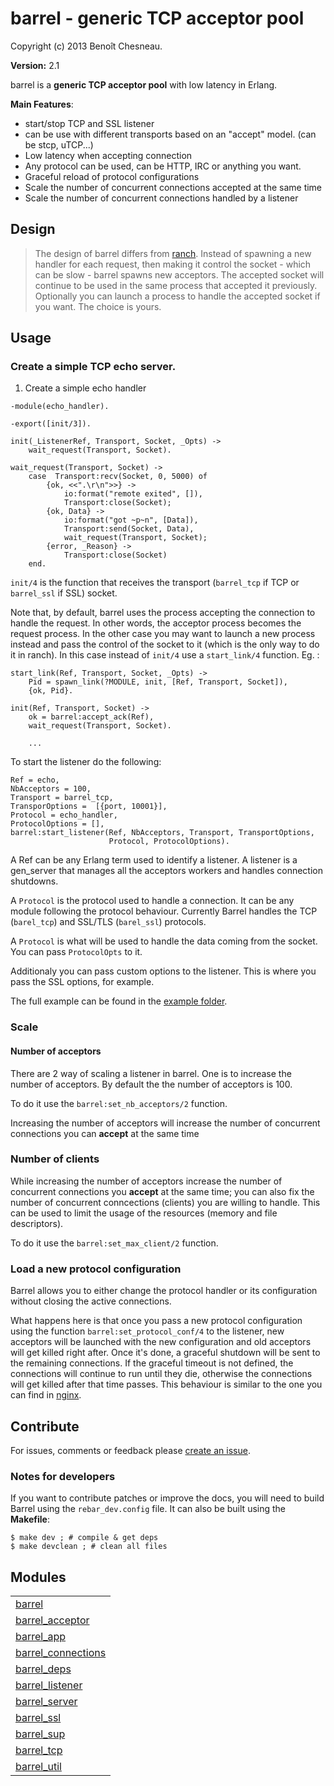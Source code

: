 

# barrel - generic TCP acceptor pool #

Copyright (c) 2013 Benoît Chesneau.

__Version:__ 2.1


barrel is a **generic TCP acceptor pool** with low latency in Erlang.

**Main Features**:

- start/stop TCP and SSL listener
- can be use with different transports based on an "accept" model. (can
be stcp, uTCP...)
- Low latency when accepting connection
- Any protocol can be used, can be HTTP, IRC or anything you want.
- Graceful reload of protocol configurations
- Scale the number of concurrent connections accepted at the same time
- Scale the number of concurrent connections handled by a listener

## Design

> The design of barrel differs from
> [ranch](http://github.com/extend/ranch). Instead of spawning
> a new handler for each request, then making it control the socket - which
> can be slow - barrel spawns new acceptors. The accepted
> socket will continue to be used in the same process that accepted it
> previously. Optionally you can launch a process to handle the
> accepted socket if you want. The choice is yours.

## Usage

### Create a simple TCP echo server.

1. Create a simple echo handler

```
-module(echo_handler).

-export([init/3]).

init(_ListenerRef, Transport, Socket, _Opts) ->
    wait_request(Transport, Socket).

wait_request(Transport, Socket) ->
    case  Transport:recv(Socket, 0, 5000) of
        {ok, <<".\r\n">>} ->
            io:format("remote exited", []),
            Transport:close(Socket);
        {ok, Data} ->
            io:format("got ~p~n", [Data]),
            Transport:send(Socket, Data),
            wait_request(Transport, Socket);
        {error, _Reason} ->
            Transport:close(Socket)
    end.
```

`init/4` is the function that receives the transport (`barrel_tcp` if TCP or
`barrel_ssl` if SSL) socket.

Note that, by default, barrel uses the process accepting
the connection to handle the request. In other words, the acceptor process
becomes the request process. In the other case you may want to launch a new
process instead and pass the control of the socket to it (which is the
only way to do it in ranch). In this case instead of `init/4` use a
`start_link/4` function. Eg. :

```
start_link(Ref, Transport, Socket, _Opts) ->
    Pid = spawn_link(?MODULE, init, [Ref, Transport, Socket]),
    {ok, Pid}.

init(Ref, Transport, Socket) ->
    ok = barrel:accept_ack(Ref),
    wait_request(Transport, Socket).

    ...
```

To start the listener do the following:

```
Ref = echo,
NbAcceptors = 100,
Transport = barrel_tcp,
TransporOptions =  [{port, 10001}],
Protocol = echo_handler,
ProtocolOptions = [],
barrel:start_listener(Ref, NbAcceptors, Transport, TransportOptions,
                      Protocol, ProtocolOptions).
```

A Ref can be any Erlang term used to identify a listener. A listener is
a gen_server that manages all the acceptors workers and handles connection
shutdowns.

A `Protocol` is the protocol used to handle a connection. It can be any
module following the protocol behaviour. Currently Barrel handles the TCP
(`barel_tcp`) and SSL/TLS (`barel_ssl`) protocols.

A `Protocol` is what will be used to handle the data coming from the
socket. You can pass `ProtocolOpts` to it.

Additionaly you can pass custom options to the listener. This is where
you pass the SSL options, for example.

The full example can be found in the [example folder](http://github.com/benoitc/barrel/tree/master/example/echo).

### Scale

#### Number of acceptors

There are 2 way of scaling a listener in barrel. One is to increase the
number of acceptors. By default the the number of acceptors is 100.

To do it use the `barrel:set_nb_acceptors/2` function.

Increasing the number of acceptors will increase the number of
concurrent connections you can **accept** at the same time

### Number of clients

While increasing the number of acceptors increase the number of
concurrent connections you **accept** at the same time; you can also fix
the number of concurrent conncections (clients) you are willing to handle.
This can be used to limit the usage of the resources (memory and
file descriptors).

To do it use the `barrel:set_max_client/2` function.

### Load a new protocol configuration

Barrel allows you to either change the protocol handler or its
configuration without closing the active connections.

What happens here is that once you pass a new protocol configuration
using the function `barrel:set_protocol_conf/4` to the
listener, new acceptors will be launched with the new configuration and
old acceptors will get killed right after. Once it's done, a graceful
shutdown will be sent to the remaining connections. If the graceful timeout is
not defined, the connections will continue to run until they die, otherwise
the connections will get killed after that time passes. This behaviour is
similar to the one you can find in
[nginx](http://wiki.nginx.org/CommandLine#Loading_a_New_Configuration_Using_Signals).

## Contribute

For issues, comments or feedback please [create an
issue](http://github.com/benoitc/barrel/issues).

### Notes for developers

If you want to contribute patches or improve the docs, you will need to
build Barrel using the `rebar_dev.config`  file. It can also be built
using the **Makefile**:

```
$ make dev ; # compile & get deps
$ make devclean ; # clean all files
```



## Modules ##


<table width="100%" border="0" summary="list of modules">
<tr><td><a href="barrel.md" class="module">barrel</a></td></tr>
<tr><td><a href="barrel_acceptor.md" class="module">barrel_acceptor</a></td></tr>
<tr><td><a href="barrel_app.md" class="module">barrel_app</a></td></tr>
<tr><td><a href="barrel_connections.md" class="module">barrel_connections</a></td></tr>
<tr><td><a href="barrel_deps.md" class="module">barrel_deps</a></td></tr>
<tr><td><a href="barrel_listener.md" class="module">barrel_listener</a></td></tr>
<tr><td><a href="barrel_server.md" class="module">barrel_server</a></td></tr>
<tr><td><a href="barrel_ssl.md" class="module">barrel_ssl</a></td></tr>
<tr><td><a href="barrel_sup.md" class="module">barrel_sup</a></td></tr>
<tr><td><a href="barrel_tcp.md" class="module">barrel_tcp</a></td></tr>
<tr><td><a href="barrel_util.md" class="module">barrel_util</a></td></tr></table>

